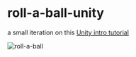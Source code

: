 # roll-a-ball-unity

a small iteration on this [Unity intro tutorial](https://unity3d.com/learn/tutorials/projects/roll-ball-tutorial)  

![roll-a-ball](http://i.imgur.com/4M6Rm3P.png)  